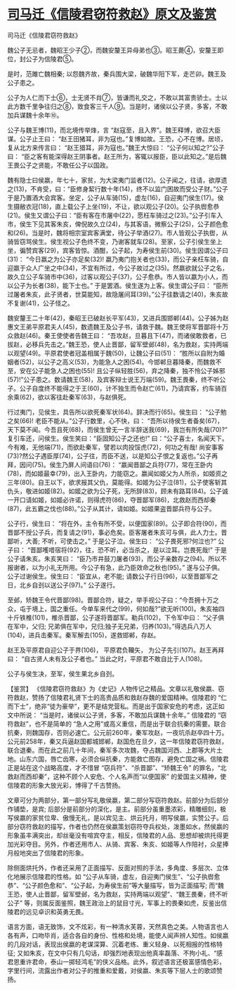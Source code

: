 # [司马迁《信陵君窃符救赵》原文及鉴赏](https://www.vrrw.net/wx/9995.html)

司马迁《信陵君窃符救赵》

魏公子无忌者，魏昭王少子②，而魏安釐王异母弟也③。昭王薨④，安釐王即位，封公子为信陵君⑤。

是时，范雎亡魏相秦; 以怨魏齐故，秦兵围大梁，破魏华阳下军，走芒卯。魏王及公子患之。

公子为人仁而下士⑥，士无贤不肖⑦，皆谦而礼交之，不敢以其富贵骄士。士以此方数千里争往归之⑧，致食客三千人⑨。当是时，诸侯以公子贤，多客，不敢加兵谋魏十余年⑩。

公子与魏王博(11)，而北境传举烽，言 “赵寇至，且入界”。魏王释博，欲召大臣谋。公子止王曰： “赵王田猪耳，非为寇也。”复博如故。王恐，心不在博。居顷，复从北方来传言曰： “赵王猎耳，非为寇也。”魏王大惊曰： “公子何以知之?”公子曰： “臣之客有能深得赵王阴事者。赵王所为，客辄以报臣，臣以此知之。”是后魏王畏公子之贤能，不敢任公子以国政。

魏有隐士曰侯嬴，年七十，家贫，为大梁夷门监者(12)。公子闻之，往请，欲厚遗之(13)，不肯受，曰：“臣修身絜行数十年(14)，终不以监门困故而受公子财。”公子于是乃置酒大会宾客。坐定，公子从车骑(15)，虚左(16)，自迎夷门侯生(17)。侯生摄敝衣冠(18)，直上载公子上坐(19)，不让，欲以观公子(20)。公子执辔愈恭(21)。侯生又谓公子曰：“臣有客在市屠中(22)，愿枉车骑过之(23)。”公子引车入市，侯生下见其客朱亥，俾倪故久立(24)，与其客语，微察公子(25)，公子颜色愈和(26)。当是时，魏将相宗室宾客满堂，待公子举酒(27)。市人皆观公子执辔，从骑皆窃骂侯生。侯生视公子色终不变，乃谢客就车(28)。至家，公子引侯生坐上坐，徧赞宾客(29)，宾客皆惊。酒酣，公子起，为寿侯生前(30)。侯生因谓公子曰(31)： “今日嬴之为公子亦足矣(32)! 嬴乃夷门抱关者也(33)，而公子亲枉车骑，自迎嬴于众人广坐之中(34)，不宜有所过，今公子故过之(35)。然嬴欲就公子之名，故久立公子车骑市中(36)，过客以观公子(37)，公子愈恭。市人皆以嬴为小人，而以公子为长者(38)，能下士也。” 于是罢酒。侯生遂为上客。侯生谓公子曰： “臣所过屠者朱亥，此子贤者，世莫能知，故隐屠间耳(39)。”公子往数请之(40)，朱亥故不复谢(41)，公子怪之。

魏安釐王二十年(42)，秦昭王已破赵长平军(43)，又进兵围邯郸(44)。公子姊为赵惠文王弟平原君夫人(45)，数遗魏王及公子书，请救于魏。魏王使将军晋鄙将十万众救赵(46)。秦王使使者告魏王曰： “吾攻赵，旦暮且下(47)，而诸侯敢救者，已拔赵，必移兵先击之。”魏王恐，使人止晋鄙，留军壁邺(48)，名为救赵，实持两端以观望(49)。平原君使者冠盖相属于魏(50)，让魏公子曰(51)： “胜所以自附为婚姻者(52)，以公子之高义(53)，为能急人之困(54)。今邯郸旦暮降秦，而魏救不至，安在公子能急人之困也(55)! 且公子纵轻胜(56)，弃之降秦，独不怜公子姊邪(57)!”公子患之。数请魏王(58)，及宾客辩士说王万端(59)。魏王畏秦，终不听公子。公子自度终不能得之于王(60)，计不独生而令赵亡(61)，乃请宾客，约车骑百余乘(62)，欲以客往赴秦军(63)，与赵俱死。

行过夷门，见侯生，具告所以欲死秦军状(64)。辞决而行(65)。侯生曰： “公子勉之矣(66)! 老臣不能从。”公子行数里，心不快，曰： “吾所以待侯生者备矣(67)，天下莫不闻。今吾且死(68)，而侯生曾无一言半辞送我(69)，我岂有所失哉(70)?” 复引车还，问侯生。侯生笑曰：“臣固知公子之还也!” 曰：“公子喜士，名闻天下。今有难，无他端(71)，而欲赴秦军，譬若以肉投馁虎(72)，何功之有哉! 尚安事客(73)?然公子遇臣厚(74)，公子往，而臣不送，以是知公子恨之复返也。”公子再拜，因问(75)。侯生乃屏人间语曰(76)： “嬴闻晋鄙之兵符(77)，常在王卧内(78)，而如姬最幸(79)，出入王卧内，力能窃之。嬴闻如姬父为人所杀，如姬资之三年(80)。自王以下，欲求报其父仇，莫能得。如姬为公子泣(81)，公子使客斩其仇头，敬进如姬(82)。如姬之欲为公子死，无所辞(83)，顾未有路耳(84)。公子诚一开口请如姬，如姬必许诺，则得虎符(86)，夺晋鄙军(86)，北救赵而西却秦(87)，此五霸之伐也(88)。”公子从其计，请如姬。如姬果盗晋鄙兵符与公子。

公子行，侯生曰： “将在外，主令有所不受，以便国家(89)。公子即合符(90)，而晋鄙不授公子兵，而复请之(91)，事必危矣。臣客屠者朱亥可与俱，此人力士。晋鄙听，大善; 不听，可使击之。” 于是公子泣。侯生曰： “公子畏死邪?何泣也?” 公子曰： “晋鄙嚄唶宿将(92)，往，恐不听，必当杀之，是以泣耳。岂畏死哉!” 于是公子请朱亥。朱亥笑曰： “臣乃市井鼓刀屠者(93)，而公子亲数存之(94)。所以不报谢者，以为小礼无所用。今公子有急，此乃臣效命之秋也(95)。” 遂与公子俱。公子过谢侯生。侯生曰： “臣宜从，老不能; 请数公子行日(96)，以至晋鄙军之日，北乡自刭以送公子(97)。” 公子遂行。

至邺，矫魏王令代晋鄙(98)。晋鄙合符，疑之，举手视公子曰：“今吾拥十万之众，屯于境上，国之重任。今单车来代之(99)，何如哉?”欲无听(100)。朱亥袖四十斤铁椎(101)，椎杀晋鄙，公子遂将晋鄙军。勒兵(102)，下令军中曰： “父子俱在军中，父归; 兄弟俱在军中，兄归;独子无兄弟，归养(103)。”得选兵八万人(104)，进兵击秦军。秦军解去(105)，遂救邯郸，存赵。

赵王及平原君自迎公子于界(106)， 平原君负韊矢， 为公子先引(107)。赵王再拜曰： “自古贤人未有及公子者也。” 当此之时，平原君不敢自比于人(108)。

公子与侯生决，至军，侯生果北乡自刭。



【鉴赏】 《信陵君窃符救赵》为《史记》人物传记之精品。文章以礼敬侯嬴、窃符救赵，赞扬了信陵君礼贤下士的高贵品质和救赵存魏的爱国精神。信陵君的 “仁而下士”，绝非“徒为豪举”，更不是结党营私。而是出于国家安危的考虑，这正如文中所说： “当是时，诸侯以公子贤，多客，不敢加兵谋魏十余年。” 信陵君的 “窃符救赵”，也不是简单的 “急人之用”或高义重信，而是出于联合抗秦的需要。联合抗秦，则魏国存，否则必速亡。公元前260年，秦军攻赵，一夜坑杀赵卒四十万。公元前258年，秦又兵逼赵国都城邯郸，赵国危在旦夕，这一年信陵君窃符救赵，联合退秦。而在此之前几十年间，秦军多次攻魏，夺占魏国河西、上郡等大片土地。山东六国，唇亡齿寒，必须合纵抗秦，方能救亡图存，避免亡国之祸。信陵君正是站在这个战略高度，才不惜冒 “窃兵符”、“杀晋鄙”、“矫魏王令” 的罪名，“北救赵而西却秦”，这种不顾个人安危、个人名声而“以便国家” 的爱国主义精神，使信陵君的形象大放光彩，博得了千古赞扬。

文章可分为两部分，第一部分写礼敬侯嬴，第二部分写窃符救赵。前部分为后部分作铺垫，是宾; 后部分是前部分的深化，是主。前部分虽重墨浓彩，精雕细刻，极写侯嬴的家贫位卑、傲慢无礼，是以宾见主、烘云托月，明写侯嬴，实赞公子。后部分窃符救赵的描写，作者也仍然在侯嬴策划窃符夺兵权处，泼墨如水，然侯嬴的形象虽丰满突出，却丝毫没有喧宾夺主，相反，信陵君的人品、思想却被烘托得更加光彩夺目。另外，作者还用市人、从骑、宾客、朱亥、如姬等人作陪衬，众星捧月般地突出了信陵君的形象。

除侧面烘托外，作者还采用了正面描写、反面对照的手法，多角度、多层次、立体化地展示信陵君的性格。如 “公子从车骑，虚左，自迎夷门侯生”、“公子执辔愈恭”、“公子颜色愈和”、“公子起，为寿侯生前”等大量描写，皆为正面描写; 而“魏王恐，使人止晋鄙，留军壁邺，名为救赵，实持两端以观望”、“魏王畏秦，终不听公子” 等，则属反面鉴照，魏王政治上的鼠目寸光，军事上的畏秦如虎，反鉴出信陵君的远见卓识和英勇无畏。

语言方面，语无致饰，文不炫彩，有一种清水芙蓉，天然真色之美。人物语言也人各有声，口吻毕肖，适合各自的身份、性格和处境，能使人闻声辨人知性。如侯嬴的几段对话，表现出侯嬴的老谋深算、沉着老练、重义轻身、以死相报的性格特征; 又如朱亥，在文中只有几句话，却强烈地表现出他真率磊落、不拘小礼、“感君恩重许君命，泰山一掷轻鸿毛”的侠义品格。此外，叙述语言还极富感情色彩，字里行间，流露出作者对公子的推重和爱戴，对侯嬴、朱亥等下层人士的歌颂赞扬。

